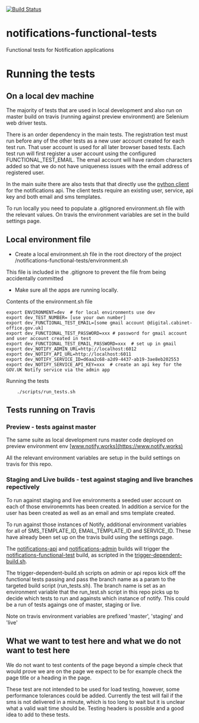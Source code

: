[![Build Status](https://travis-ci.org/alphagov/notifications-functional-tests.svg)](https://travis-ci.org/alphagov/notifications-functional-tests)

# notifications-functional-tests
Functional tests for Notification applications

# Running the tests

## On a local dev machine

The majority of tests that are used in local development and also run on master build on travis (running against preview environment) are Selenium web driver tests.

There is an order dependency in the main tests. The registration test must run before any of the other tests as a new user account created for each test run. That user account is used for all later browser based tests. Each test run will first register a user account using the configured FUNCTIONAL_TEST_EMAIL. The email account will have random characters added so that we do not have uniqueness issues with the email address of registered user.

In the main suite there are also tests that that directly use the [python client](https://github.com/alphagov/notifications-python-client) for the notifications api. The client tests require an existing user, service, api key and both email and sms templates.

To run locally you need to populate a .gitignored environment.sh file with the relevant values. On travis the environment variables are set in the build settings page.

## Local environment file

- Create a local environment.sh file in the root directory of the project /notifications-functional-tests/environment.sh

This file is included in the .gitignore to prevent the file from being accidentally committed
- Make sure all the apps are running locally.


Contents of the environment.sh file

```shell
export ENVIRONMENT=dev  # for local environments use dev 
export dev_TEST_NUMBER= [use your own number]
export dev_FUNCTIONAL_TEST_EMAIL=[some gmail account @digital.cabinet-office.gov.uk]
export dev_FUNCTIONAL_TEST_PASSWORD=xxx # password for gmail account and user account created in test
export dev_FUNCTIONAL_TEST_EMAIL_PASSWORD=xxx  # set up in gmail
export dev_NOTIFY_ADMIN_URL=http://localhost:6012
export dev_NOTIFY_API_URL=http://localhost:6011
export dev_NOTIFY_SERVICE_ID=d6aa2c68-a2d9-4437-ab19-3ae8eb202553
export dev_NOTIFY_SERVICE_API_KEY=xxx  # create an api key for the GOV.UK Notify service via the admin app

```

Running the tests

```shell
    ./scripts/run_tests.sh
```

## Tests running on Travis


### Preview - tests against master

The same suite as local development runs master code deployed on preview environment env [www.notify.works](https://www.notify.works)

All the relevant environment variables are setup in the build settings on travis for this repo.


### Staging and Live builds - test against staging and live branches repectively

To run against staging and live environments a seeded user account on each of those environemnts has been created. In addition a service for the user has been created as well as an email and sms template created.

To run against those instances of Notify, additional environment variables for all of SMS_TEMPLATE_ID, EMAIL_TEMPLATE_ID and SERVICE_ID. These have already been set up on the travis build using the settings page.

The [notifications-api](https://github.com/alphagov/notifications-api) and [notifications-admin](https://github.com/alphagov/notifications-admin) builds
will trigger the [notifications-functional-test](https://github.com/alphagov/notifications-functional-tests) build,
as scripted in the [trigger-dependent-build.sh](https://github.com/alphagov/notifications-admin/blob/master/scripts/trigger-dependent-build.sh).

The trigger-dependent-build.sh scripts on admin or api repos kick off the functional tests passing and pass the branch name as a param to the targeted build script (run_tests.sh). The branch name is set as an environment variable that the run_test.sh script in this repo picks up to decide which tests to run and againsts which instance of notify. This could be a run of tests agaings one of master, staging or live.


Note on travis environment variables are prefixed 'master', 'staging' and 'live'

## What we want to test here and what we do not want to test here
We do not want to test contents of the page beyond a simple check that would prove we are on the page we expect to be for example check the page title or a heading in the page.

These test are not intended to be used for load testing, however, some performance tolerances could be added.
Currently the test will fail if the sms is not delivered in a minute, which is too long to wait but it is unclear what a valid wait time should be.
Testing headers is possible and a good idea to add to these tests.





